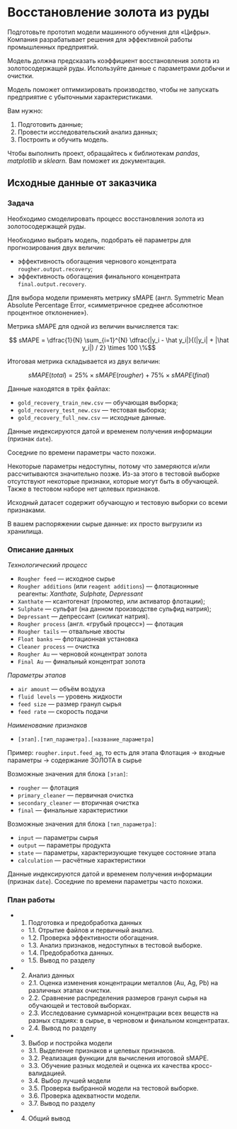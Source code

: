 # Восстановление золота из руды
Подготовьте прототип модели машинного обучения для «Цифры». Компания разрабатывает решения для эффективной работы промышленных предприятий.

Модель должна предсказать коэффициент восстановления золота из золотосодержащей руды. Используйте данные с параметрами добычи и очистки. 

Модель поможет оптимизировать производство, чтобы не запускать предприятие с убыточными характеристиками.

Вам нужно:

1. Подготовить данные;
2. Провести исследовательский анализ данных;
3. Построить и обучить модель.

Чтобы выполнить проект, обращайтесь к библиотекам *pandas*, *matplotlib* и *sklearn.* Вам поможет их документация.
## Исходные данные от заказчика
### Задача

Необходимо смоделировать процесс восстановления золота из золотосодержащей руды.

Необходимо выбрать модель, подобрать её параметры для прогнозирования двух величин:
- эффективность обогащения чернового концентрата `rougher.output.recovery`;
- эффективность обогащения финального концентрата `final.output.recovery`.

Для выбора модели применять метрику sMAPE (англ. Symmetric Mean Absolute Percentage Error, «симметричное среднее абсолютное процентное отклонение»).

Метрика sMAPE для одной из величин вычисляется так:

$$ sMAPE = \dfrac{1}{N} \sum_{i=1}^{N} \dfrac{|y_i - \hat y_i|}{(|y_i| + |\hat y_i|) / 2} \times 100 \%$$

Итоговая метрика складывается из двух величин:

$$ sMAPE(total) = 25\% \times sMAPE(rougher) + 75\%  \times sMAPE(final)$$

Данные находятся в трёх файлах:
- `gold_recovery_train_new.csv` — обучающая выборка;
- `gold_recovery_test_new.csv` — тестовая выборка;
- `gold_recovery_full_new.csv` — исходные данные.

Данные индексируются датой и временем получения информации (признак `date`). 

Соседние по времени параметры часто похожи.

Некоторые параметры недоступны, потому что замеряются и/или рассчитываются значительно позже. Из-за этого в тестовой выборке отсутствуют некоторые признаки, которые могут быть в обучающей. Также в тестовом наборе нет целевых признаков.

Исходный датасет содержит обучающую и тестовую выборки со всеми признаками.

В вашем распоряжении сырые данные: их просто выгрузили из хранилища.

### Описание данных

*Технологический процесс*
- `Rougher feed` — исходное сырье
- `Rougher additions` (или `reagent additions`) — флотационные реагенты: *Xanthate, Sulphate, Depressant*
- `Xanthate` — ксантогенат (промотер, или активатор флотации);
- `Sulphate` — сульфат (на данном производстве сульфид натрия);
- `Depressant` — депрессант (силикат натрия).
- `Rougher process` (англ. «грубый процесс») — флотация
- `Rougher tails` — отвальные хвосты
- `Float banks` — флотационная установка
- `Cleaner process` — очистка
- `Rougher Au` — черновой концентрат золота
- `Final Au` — финальный концентрат золота

*Параметры этапов*
- `air amount` — объём воздуха
- `fluid levels` — уровень жидкости
- `feed size` — размер гранул сырья
- `feed rate` — скорость подачи

*Наименование признаков*
- `[этап].[тип_параметра].[название_параметра]`

Пример: `rougher.input.feed_ag`, то есть для этапа Флотация -> входные параметры -> содержание ЗОЛОТА в сырье

Возможные значения для блока `[этап]`:
- `rougher` — флотация
- `primary_cleaner` — первичная очистка
- `secondary_cleaner` — вторичная очистка
- `final` — финальные характеристики

Возможные значения для блока `[тип_параметра]`:
- `input` — параметры сырья
- `output` — параметры продукта
- `state` — параметры, характеризующие текущее состояние этапа
- `calculation` — расчётные характеристики

Данные индексируются датой и временем получения информации (признак `date`). Соседние по времени параметры часто похожи.

### План работы

- 1. Подготовка и предобработка данных
  - 1.1. Отрытие файлов и первичный анализ.
  - 1.2. Проверка эффективности обогащения.
  - 1.3. Анализ признаков, недоступных в тестовой выборке. 
  - 1.4. Предобработка данных.
  - 1.5. Вывод по разделу
- 2. Анализ данных
  - 2.1. Оценка изменения концентрации металлов (Au, Ag, Pb) на различных этапах очистки.
  - 2.2. Сравнение распределения размеров гранул сырья на обучающей и тестовой выборках.
  - 2.3. Исследование суммарной концентрации всех веществ на разных стадиях: в сырье, в черновом и финальном концентратах.
  - 2.4. Вывод по разделу
- 3. Выбор и постройка модели
  - 3.1. Выделение признаков и целевых признаков.
  - 3.2. Реализация функции для вычисления итоговой sMAPE.
  - 3.3. Обучение разных моделей и оценка их качества кросс-валидацией.
  - 3.4. Выбор лучшей модели
  - 3.5. Проверка выбранной модели на тестовой выборке. 
  - 3.6. Проверка адекватности модели.
  - 3.7. Вывод по разделу
- 4. Общий вывод
